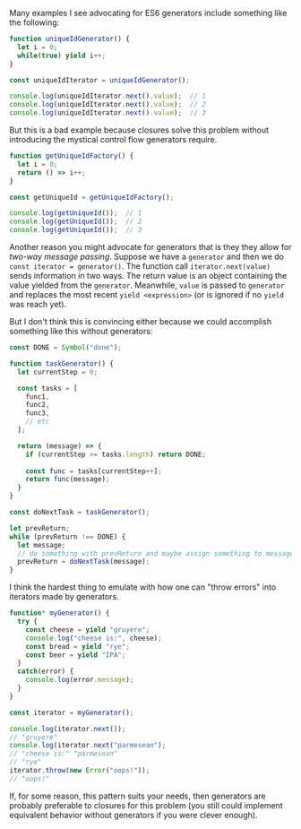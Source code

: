 Many examples I see advocating for ES6 generators include something like the following:

```javascript
function uniqueIdGenerator() {
  let i = 0;
  while(true) yield i++;
}

const uniqueIdIterator = uniqueIdGenerator();

console.log(uniqueIdIterator.next().value);  // 1
console.log(uniqueIdIterator.next().value);  // 2
console.log(uniqueIdIterator.next().value);  // 3
```

But this is a bad example because closures solve this problem without introducing the mystical control flow generators require.

```javascript
function getUniqueIdFactory() {
  let i = 0;
  return () => i++;
}

const getUniqueId = getUniqueIdFactory();

console.log(getUniqueId());  // 1
console.log(getUniqueId());  // 2
console.log(getUniqueId());  // 3
```

Another reason you might advocate for generators that is they they allow for *two-way message passing*. Suppose we have a `generator` and then we do `const iterator = generator()`. The function call `iterator.next(value)` sends information in two ways. The return value is an object containing the value yielded from the `generator`. Meanwhile, `value` is passed to `generator` and replaces the most recent `yield <expression>` (or is ignored if no `yield` was reach yet).

But I don't think this is convincing either because we could accomplish something like this without generators:

```javascript
const DONE = Symbol("done");

function taskGenerator() {
  let currentStep = 0;

  const tasks = [
    func1,
    func2,
    func3,
    // etc
  ];

  return (message) => {
    if (currentStep >= tasks.length) return DONE;
    
    const func = tasks[currentStep++];
    return func(message);
  }
}

const doNextTask = taskGenerator();

let prevReturn;
while (prevReturn !== DONE) {
  let message;
  // do something with prevReturn and maybe assign something to message
  prevReturn = doNextTask(message);
}
```

I think the hardest thing to emulate with how one can "throw errors" into iterators made by generators.

```javascript
function* myGenerator() {
  try {
    const cheese = yield "gruyere";
    console.log("cheese is:", cheese);
    const bread = yield "rye";
    const beer = yield "IPA";
  }
  catch(error) {
    console.log(error.message);
  }
}

const iterator = myGenerator();

console.log(iterator.next());
// "gruyere"
console.log(iterator.next("parmesean");
// "cheese is:" "parmesean"
// "rye"
iterator.throw(new Error("oops!"));
// "oops!"
```

If, for some reason, this pattern suits your needs, then generators are probably preferable to closures for this problem (you still could implement equivalent behavior without generators if you were clever enough).
